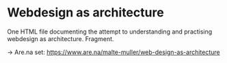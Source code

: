 # Webdesign as architecture
One HTML file documenting the attempt to understanding and practising webdesign as architecture. Fragment.

→ Are.na set: https://www.are.na/malte-muller/web-design-as-architecture
